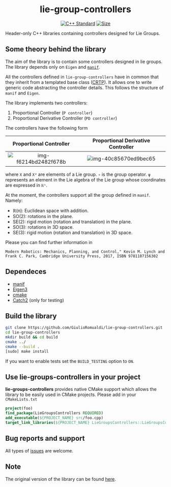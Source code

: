 <p align="center">
<h1 align="center">lie-group-controllers </h1>
</p>

<p align="center">
<a href="https://isocpp.org"><img src="https://img.shields.io/badge/standard-C++17-blue.svg?style=flat&logo=c%2B%2B" alt="C++ Standard"/></a>
<a href="./LICENSE"><img src="https://img.shields.io/badge/license-LGPL-19c2d8.svg" alt="Size" /></a>
</p>

Header-only C++ libraries containing controllers designed for Lie Groups.

## Some theory behind the library

The aim of the library is to contain some controllers designed in lie groups. The library depends only on `Eigen` and [`manif`](https://github.com/artivis/manif).

All the controllers defined in `lie-group-controllers` have in common that they inherit from a templated base class ([CRTP](https://en.wikipedia.org/wiki/Curiously_recurring_template_pattern)). It allows one to write generic code abstracting the controller details. This follows the structure of `manif` and `Eigen`.

The library implements two controllers:
1. Proportional Controller (`P controller`)
2. Proportional Derivative Controller (`PD controller`)

The controllers have the following form

|       Proportional Controller      | Proportional Derivative Controller |
|:-----------------------:|:-------------:|
| ![img-f6214bd2482f678b](https://user-images.githubusercontent.com/16744101/89174620-77c5b100-d586-11ea-88f7-318343c13b0f.png)  | ![img-40c85670ed9bec65](https://user-images.githubusercontent.com/16744101/89174628-7b593800-d586-11ea-8219-d3ea2cb70901.png)        |

where `X` and `Xᵈ` are elements of a Lie group. `∘` is the group operator. `ψ` represents an element in the Lie algebra of the Lie group whose coordinates are expressed in `ℝⁿ`.

At the moment, the controllers support all the group defined in `manif`. Namely:
- ℝ(n): Euclidean space with addition.
- SO(2): rotations in the plane.
- SE(2): rigid motion (rotation and translation) in the plane.
- SO(3): rotations in 3D space.
- SE(3): rigid motion (rotation and translation) in 3D space.

Please you can find further information in
```
Modern Robotics: Mechanics, Planning, and Control," Kevin M. Lynch and Frank C. Park, Cambridge University Press, 2017, ISBN 9781107156302
```

## Dependeces

- [manif](https://github.com/artivis/manif)
- [Eigen3](http://eigen.tuxfamily.org/index.php?title=Main_Page)
- [cmake](https://cmake.org/)
- [Catch2](https://github.com/catchorg/Catch2) (only for testing)

## Build the library

```sh
git clone https://github.com/GiulioRomualdi/lie-group-controllers.git
cd lie-group-controllers
mkdir build && cd build
cmake ../
cmake --build .
[sudo] make install
```
If you want to enable tests set the `BUILD_TESTING` option to `ON`.

## Use lie-groups-controllers in your project

**lie-groups-controllers** provides native CMake support which allows the library to be easily used in CMake projects. Please add in your `CMakeLists.txt`

```cmake
project(foo)
find_package(LieGroupsControllers REQUIRED)
add_executable(${PROJECT_NAME} src/foo.cpp)
target_link_libraries(${PROJECT_NAME} LieGroupsControllers::LieGroupsControllers)
```

## Bug reports and support

All types of [issues](https://github.com/dic-iit/lie-group-controllers/issues/new) are welcome.

## Note

The original version of the library can be found [here](https://github.com/GiulioRomualdi/lie-group-controllers).
